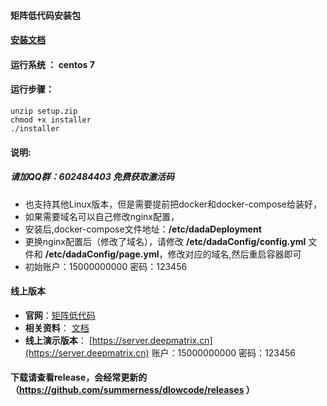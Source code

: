 #### 矩阵低代码安装包
#### [安装文档](https://www.yuque.com/docs/share/6fb0e17e-3d5b-4291-be72-bf23e0d8f493?#)

#### 运行系统 ： centos 7
#### 运行步骤：
    
```
unzip setup.zip
chmod +x installer
./installer
```

#### 说明:

##### 请加QQ群：**602484403** 免费获取激活码



* 也支持其他Linux版本，但是需要提前把docker和docker-compose给装好，
* 如果需要域名可以自己修改nginx配置，
* 安装后,docker-compose文件地址：**/etc/dadaDeployment**
* 更换nginx配置后（修改了域名），请修改 **/etc/dadaConfig/config.yml** 文件和 **/etc/dadaConfig/page.yml**，修改对应的域名,然后重启容器即可
* 初始账户：15000000000 密码：123456

#### 线上版本

* **官网**：[矩阵低代码](https://www.deepmatrix.cn)
* **相关资料**： [文档](https://www.yuque.com/dawei-ktv92)
* **线上演示版本**： [https://server.deepmatrix.cn](https://server.deepmatrix.cn)  账户：15000000000 密码：123456

#### 下载请查看release，会经常更新的（https://github.com/summerness/dlowcode/releases ）

